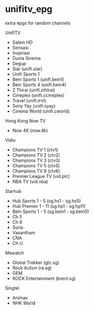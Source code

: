 # unifitv_epg
 extra epgs for random channels
 
 UnifiTV
 - Salam HD
 - Sensasi
 - Inspirasi
 - Dunia Sinema
 - Degup
 - Siar (unifi.siar)
 - Unifi Sports 1
 - Bein Sports 1 (unifi.bein1)
 - Bein Sports 4 (unifi.bein4)
 - Z Thirai (unifi.zthirai)
 - Cineplex (unifi.ccineplex)
 - Travel (unifi.trvl)
 - Sony Yay (unifi.syay)
 - Cinema World (unifi.cworld)
 
 Hong Kong Now TV
 - Now 4K (now.4k)
 
 Vidio 
 - Champions TV 1 (ctv1)
 - Champions TV 2 (ctv2)
 - Champions TV 3 (ctv3)
 - Champions TV 5 (ctv5)
 - Champions TV 6 (ctv6)
 - Premier League TV (vid.plc)
 - NBA TV (vid.nba)
 
 Starhub
 - Hub Sports 1 - 5 (sg.hs1 - sg.hs5)
 - Hub Premier 1 - 11 (sg.hp1 - sg.hp11)
 - Bein Sports 1 - 5 (sg.bein1 - sg.bein5)
  - Ch 5
 - Ch 8
 - Suria
 - Vasantham
 - CNA
 - Ch U
 
 Mewatch
 - Global Trekker (gtc.sg)
 - Rock Action (ra.sg)
 - GEM
 - ROCK Entertainment (brent.sg)
 
 Singtel
 - Animax
 - NHK World
 
